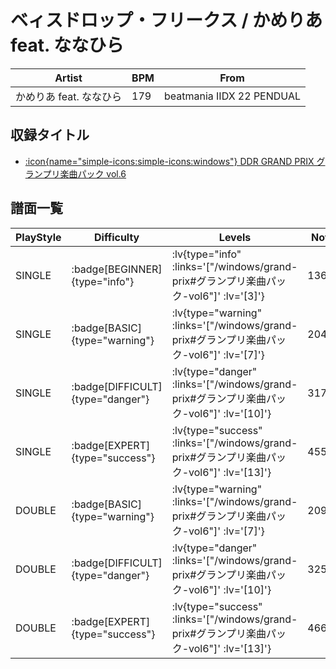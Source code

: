 # ベィスドロップ・フリークス / かめりあ feat. ななひら

|Artist|BPM|From|
|------|---|----|
|かめりあ feat. ななひら|179|beatmania IIDX 22 PENDUAL|

## 収録タイトル

- [:icon{name="simple-icons:simple-icons:windows"} DDR GRAND PRIX グランプリ楽曲パック vol.6](/windows/grand-prix#グランプリ楽曲パック-vol6)

## 譜面一覧

|PlayStyle|Difficulty|Levels|Notes|Movie|
|---------|----------|------|-----|-----|
|SINGLE| :badge[BEGINNER]{type="info"} | :lv{type="info" :links='["/windows/grand-prix#グランプリ楽曲パック-vol6"]' :lv='[3]'} |136/7||
|SINGLE| :badge[BASIC]{type="warning"} | :lv{type="warning" :links='["/windows/grand-prix#グランプリ楽曲パック-vol6"]' :lv='[7]'} |204/22||
|SINGLE| :badge[DIFFICULT]{type="danger"} | :lv{type="danger" :links='["/windows/grand-prix#グランプリ楽曲パック-vol6"]' :lv='[10]'} |317/4||
|SINGLE| :badge[EXPERT]{type="success"} | :lv{type="success" :links='["/windows/grand-prix#グランプリ楽曲パック-vol6"]' :lv='[13]'} |455/20||
|DOUBLE| :badge[BASIC]{type="warning"} | :lv{type="warning" :links='["/windows/grand-prix#グランプリ楽曲パック-vol6"]' :lv='[7]'} |209/14||
|DOUBLE| :badge[DIFFICULT]{type="danger"} | :lv{type="danger" :links='["/windows/grand-prix#グランプリ楽曲パック-vol6"]' :lv='[10]'} |325/8||
|DOUBLE| :badge[EXPERT]{type="success"} | :lv{type="success" :links='["/windows/grand-prix#グランプリ楽曲パック-vol6"]' :lv='[13]'} |466/23||
